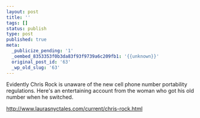 ```yaml
---
layout: post
title: ''
tags: []
status: publish
type: post
published: true
meta:
  _publicize_pending: '1'
  _oembed_8353353f0b3da83f93f9739a6c209fb1: '{{unknown}}'
  original_post_id: '63'
  _wp_old_slug: '63'
---
```

Evidently Chris Rock is unaware of the new cell phone number portability regulations.  Here's an entertaining account from the woman who got his old number when he switched.

http://www.laurasnyctales.com/current/chris-rock.html
